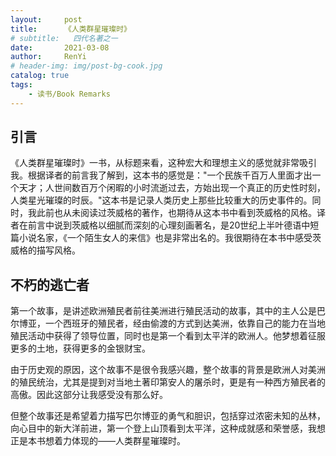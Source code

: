 ```yaml
---
layout:     post
title:      《人类群星璀璨时》
# subtitle:   四代名著之一
date:       2021-03-08
author:     RenYi
# header-img: img/post-bg-cook.jpg
catalog: true
tags:
    - 读书/Book Remarks
---
```


## 引言

《人类群星璀璨时》一书，从标题来看，这种宏大和理想主义的感觉就非常吸引我。根据译者的前言我了解到，这本书的感觉是："一个民族千百万人里面才出一个天才；人世间数百万个闲暇的小时流逝过去，方始出现一个真正的历史性时刻，人类星光璀璨的时辰。"这本书是记录人类历史上那些比较重大的历史事件的。同时，我此前也从未阅读过茨威格的著作，也期待从这本书中看到茨威格的风格。译者在前言中说到茨威格以细腻而深刻的心理刻画著名，是20世纪上半叶德语中短篇小说名家，《一个陌生女人的来信》也是非常出名的。我很期待在本书中感受茨威格的描写风格。



## 不朽的逃亡者

第一个故事，是讲述欧洲殖民者前往美洲进行殖民活动的故事，其中的主人公是巴尔博亚，一个西班牙的殖民者，经由偷渡的方式到达美洲，依靠自己的能力在当地殖民活动中获得了领导位置，同时也是第一个看到太平洋的欧洲人。他梦想着征服更多的土地，获得更多的金银财宝。

由于历史观的原因，这个故事不是很令我感兴趣，整个故事的背景是欧洲人对美洲的殖民统治，尤其是提到对当地土著印第安人的屠杀时，更是有一种西方殖民者的高傲。因此这部分让我感受没有那么好。

但整个故事还是希望着力描写巴尔博亚的勇气和胆识，包括穿过浓密未知的丛林，向心目中的新大洋前进，第一个登上山顶看到太平洋，这种成就感和荣誉感，我想正是本书想着力体现的——人类群星璀璨时。